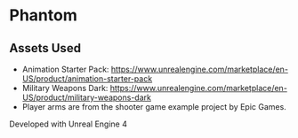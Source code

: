 # Phantom

## Assets Used
- Animation Starter Pack: https://www.unrealengine.com/marketplace/en-US/product/animation-starter-pack
- Military Weapons Dark: https://www.unrealengine.com/marketplace/en-US/product/military-weapons-dark
- Player arms are from the shooter game example project by Epic Games.

Developed with Unreal Engine 4
